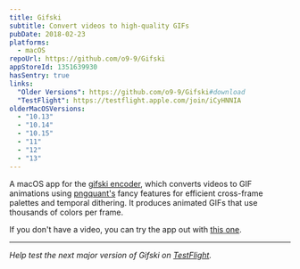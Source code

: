 ```yaml
---
title: Gifski
subtitle: Convert videos to high-quality GIFs
pubDate: 2018-02-23
platforms:
  - macOS
repoUrl: https://github.com/o9-9/Gifski
appStoreId: 1351639930
hasSentry: true
links:
  "Older Versions": https://github.com/o9-9/Gifski#download
  "TestFlight": https://testflight.apple.com/join/iCyHNNIA
olderMacOSVersions:
  - "10.13"
  - "10.14"
  - "10.15"
  - "11"
  - "12"
  - "13"
---
```


A macOS app for the [gifski encoder](https://gif.ski), which converts videos to GIF animations using [pngquant's](https://pngquant.org) fancy features for efficient cross-frame palettes and temporal dithering. It produces animated GIFs that use thousands of colors per frame.

If you don't have a video, you can try the app out with [this one](https://github.com/o9-9/meta/assets/170270/6606c1d2-c0ce-4b7e-9eb8-a3916e601e48).

---

_Help test the next major version of Gifski on [TestFlight](https://testflight.apple.com/join/iCyHNNIA)._
